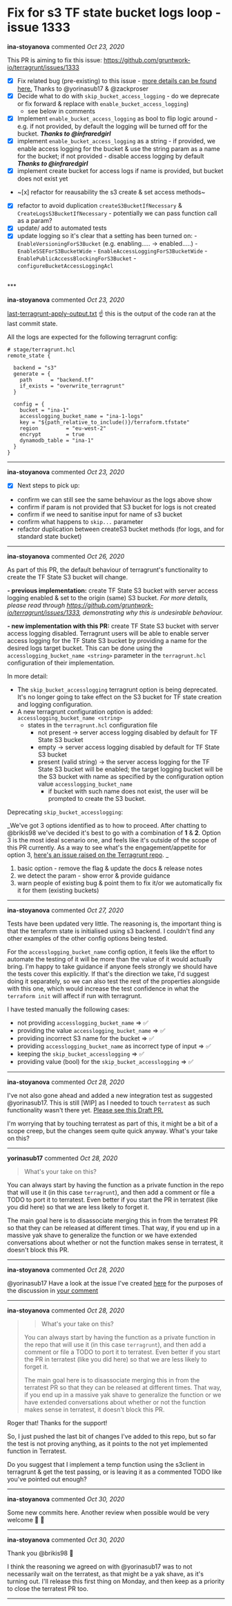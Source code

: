 # Fix for s3 TF state bucket logs loop - issue 1333

**ina-stoyanova** commented *Oct 23, 2020*

This PR is aiming to fix this issue: https://github.com/gruntwork-io/terragrunt/issues/1333

- [x] Fix related bug (pre-existing) to this issue - [more details can be found here.](https://github.com/gruntwork-io/terragrunt/pull/1399) Thanks to @yorinasub17 & @zackproser 
- [x] Decide what to do with `skip_bucket_access_logging` - do we deprecate or fix forward & replace with `enable_bucket_access_logging`)
    - see below in comments 
- [x] Implement `enable_bucket_access_logging` as bool to flip logic around - e.g. if not provided, by default the logging will be turned off for the bucket. _**Thanks to @infraredgirl**_
- [x] implement `enable_bucket_access_logging` as a string - if provided, we enable access logging for the bucket & use the string param as a name for the bucket; if not provided - disable access logging by default _**Thanks to @infraredgirl**_
- [x] implement create bucket for access logs if name is provided, but bucket does not exist yet
- ~[x] refactor for reausability the s3 create & set access methods~
- [x] refactor to avoid duplication `createS3BucketIfNecessary` & `CreateLogsS3BucketIfNecessary` - potentially we can pass function call as a param?
- [x] update/ add to automated tests
- [x] update logging so it's clear that a setting has been turned on:
      - `EnableVersioningForS3Bucket` (e.g. enabling..... -> enabled.....)
      - `EnableSSEForS3BucketWide`
      - `EnableAccessLoggingForS3BucketWide`
      - `EnablePublicAccessBlockingForS3Bucket`
      - `configureBucketAccessLoggingAcl`

<br />
***


**ina-stoyanova** commented *Oct 23, 2020*

[last-terragrunt-apply-output.txt](https://github.com/gruntwork-io/terragrunt/files/5430691/last-terragrunt-apply-output.txt)
☝️ this is the output of the code ran at the last commit state. 

All the logs are expected for the following terragrunt config:
```
# stage/terragrunt.hcl
remote_state {

  backend = "s3"
  generate = {
    path      = "backend.tf"
    if_exists = "overwrite_terragrunt"
  }

  config = {
    bucket = "ina-1"
    accesslogging_bucket_name = "ina-1-logs"
    key = "${path_relative_to_include()}/terraform.tfstate"
    region         = "eu-west-2"
    encrypt        = true
    dynamodb_table = "ina-1"
  }
}
```
***

**ina-stoyanova** commented *Oct 23, 2020*

- [x] Next steps to pick up:
- confirm we can still see the same behaviour as the logs above show
- confirm if param is not provided that S3 bucket for logs is not created
- confirm if we need to sanitise input for name of s3 bucket
- confirm what happens to `skip...` parameter
- refactor duplication between createS3 bucket methods (for logs, and for standard state bucket)
***

**ina-stoyanova** commented *Oct 26, 2020*

As part of this PR, the default behaviour of terragrunt's functionality to create the TF State S3 bucket will change. 

**- previous implementation:** create TF State S3 bucket with server access logging enabled & set to the origin (same) S3 bucket. _For more details, please read through https://github.com/gruntwork-io/terragrunt/issues/1333, demonstrating why this is undesirable behaviour._  

**- new implementation with this PR:** create TF State S3 bucket with server access logging disabled. Terragrunt users will be able to enable server access logging for the TF State S3 bucket by providing a name for the desired logs target bucket. This can be done using the `accesslogging_bucket_name <string>` parameter in the `terragrunt.hcl` configuration of their implementation. 

In more detail:
- The `skip_bucket_accesslogging` terragrunt option is being deprecated. It's no longer going to take effect on the S3 bucket for TF state creation and logging configuration. 
- A new terragrunt configuration option is added: `accesslogging_bucket_name <string>`
    - states in the `terragrunt.hcl` configuration file
         - not present -> server access logging disabled by default for TF State S3 bucket
         - empty -> server access logging disabled by default for TF State S3 bucket
         - present (valid string) -> the server access logging for the TF State S3 bucket will be enabled; the target logging bucket will be the S3 bucket with name as specified by the configuration option value `accesslogging_bucket_name` 
              - if bucket with such name does not exist, the user will be prompted to create the S3 bucket.


Deprecating `skip_bucket_accesslogging`:

_We've got 3 options identified as to how to proceed. After chatting to @brikis98 we've decided it's best to go with a combination of **1** & **2**. Option 3 is the most ideal scenario one, and feels like it's outside of the scope of this PR currently. As a way to see what's the engagement/appetite for option 3, [here's an issue raised on the Terragrunt repo](https://github.com/gruntwork-io/terragrunt/issues/1403). _

1. basic option - remove the flag & update the docs & release notes 
2. we detect the param - show error & provide guidance 
3. warn people of existing bug & point them to fix it/or we automatically fix it for them (existing buckets)

***

**ina-stoyanova** commented *Oct 27, 2020*

Tests have been updated very little. The reasoning is, the important thing is that the terraform state is initialised using s3 backend. I couldn't find any other examples of the other config options being tested. 

For the `accesslogging_bucket_name` config option, it feels like the effort to automate the testing of it will be more than the value of it would actually bring. I'm happy to take guidance if anyone feels strongly we should have the tests cover this explicitly. If that's the direction we take, I'd suggest doing it separately, so we can also test the rest of the properties alongside with this one, which would increase the test confidence in what the `terraform init` will affect if run with terragrunt. 

I have tested manually the following cases:
- not providing `accesslogging_bucket_name` => ✅
- providing the value `accesslogging_bucket_name` => ✅ 
- providing incorrect S3 name for the bucket => ✅ 
- providing `accesslogging_bucket_name` as incorrect type of input => ✅ 
- keeping the `skip_bucket_accesslogging` => ✅ 
- providing value (bool) for the `skip_bucket_accesslogging` => ✅ 

***

**ina-stoyanova** commented *Oct 28, 2020*

I've not also gone ahead and added a new integration test as suggested @yorinasub17. This is still [WIP] as I needed to touch `terratest` as such functionality wasn't there yet. [Please see this Draft PR. ](https://github.com/gruntwork-io/terratest/pull/689)

I'm worrying that by touching terratest as part of this, it might be a bit of a scope creep, but the changes seem quite quick anyway. What's your take on this?
***

**yorinasub17** commented *Oct 28, 2020*

> What's your take on this?

You can always start by having the function as a private function in the repo that will use it (in this case `terragrunt`), and then add a comment or file a TODO to port it to terratest. Even better if you start the PR in terratest (like you did here) so that we are less likely to forget it.

The main goal here is to disassociate merging this in from the terratest PR so that they can be released at different times. That way, if you end up in a massive yak shave to generalize the function or we have extended conversations about whether or not the function makes sense in terratest, it doesn't block this PR.
***

**ina-stoyanova** commented *Oct 28, 2020*

@yorinasub17 Have a look at the issue I've created [here](https://github.com/gruntwork-io/terragrunt/issues/1404) for the purposes of the discussion in [your comment ](https://github.com/gruntwork-io/terragrunt/pull/1400#discussion_r513017599)
***

**ina-stoyanova** commented *Oct 28, 2020*

> > What's your take on this?
> 
> You can always start by having the function as a private function in the repo that will use it (in this case `terragrunt`), and then add a comment or file a TODO to port it to terratest. Even better if you start the PR in terratest (like you did here) so that we are less likely to forget it.
> 
> The main goal here is to disassociate merging this in from the terratest PR so that they can be released at different times. That way, if you end up in a massive yak shave to generalize the function or we have extended conversations about whether or not the function makes sense in terratest, it doesn't block this PR.

Roger that! Thanks for the support!

So, I just pushed the last bit of changes I've added to this repo, but so far the test is not proving anything, as it points to the not yet implemented function in Terratest.

Do you suggest that I implement a temp function using the s3client in terragrunt & get the test passing, or is leaving it as a commented TODO like you've pointed out enough?


***

**ina-stoyanova** commented *Oct 30, 2020*

Some new commits here. Another review when possible would be very welcome 👀 🙂 
***

**ina-stoyanova** commented *Oct 30, 2020*

Thank you @brikis98 🎉 

I think the reasoning we agreed on with @yorinasub17 was to not necessarily wait on the terratest, as that might be a yak shave, as it's turning out. I'll release this first thing on Monday, and then keep as a priority to close the terratest PR too. 
***

